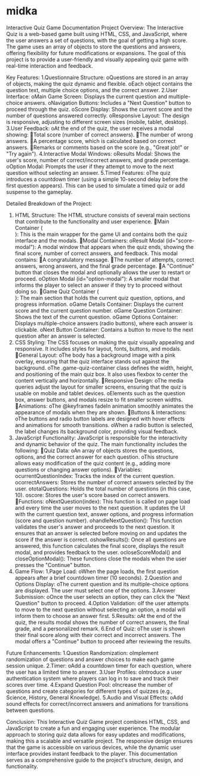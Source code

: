 # midka
Interactive Quiz Game Documentation
Project Overview: The Interactive Quiz is a web-based game built using HTML, CSS, and JavaScript, where the user answers a set of questions, with the goal of getting a high score. The game uses an array of objects to store the questions and answers, offering flexibility for future modifications or expansions. The goal of this project is to provide a user-friendly and visually appealing quiz game with real-time interaction and feedback.

Key Features:
1.Questionnaire Structure:
oQuestions are stored in an array of objects, making the quiz dynamic and flexible.
oEach object contains the question text, multiple choice options, and the correct answer.
2.User Interface:
oMain Game Screen: Displays the current question and multiple-choice answers.
oNavigation Buttons: Includes a "Next Question" button to proceed through the quiz.
oScore Display: Shows the current score and the number of questions answered correctly.
oResponsive Layout: The design is responsive, adjusting to different screen sizes (mobile, tablet, desktop).
3.User Feedback:
oAt the end of the quiz, the user receives a modal showing:
Total score (number of correct answers).
The number of wrong answers.
A percentage score, which is calculated based on correct answers.
Remarks or comments based on the score (e.g., "Great job!" or "Try again").
4.Interactive Modal Windows:
oResults Modal: Shows the user's score, number of correct/incorrect answers, and grade percentage.
oOption Modal: Prompts the user if they attempt to move to the next question without selecting an answer.
5.Timed Features:
oThe quiz introduces a countdown timer (using a simple 10-second delay before the first question appears). This can be used to simulate a timed quiz or add suspense to the gameplay.

Detailed Breakdown of the Project:
1. HTML Structure:
The HTML structure consists of several main sections that contribute to the functionality and user experience.
Main Container (<main>): This is the main wrapper for the game UI and contains both the quiz interface and the modals.
Modal Containers:
oResult Modal (id="score-modal"): A modal window that appears when the quiz ends, showing the final score, number of correct answers, and feedback. This modal contains:
A congratulatory message.
The number of attempts, correct answers, wrong answers, and the final grade percentage.
A "Continue" button that closes the modal and optionally allows the user to restart or proceed.
oOption Modal (id="option-modal"): A smaller modal that informs the player to select an answer if they try to proceed without doing so.
Game Quiz Container (<div class="game-quiz-container">): The main section that holds the current quiz question, options, and progress information.
oGame Details Container: Displays the current score and the current question number.
oGame Question Container: Shows the text of the current question.
oGame Options Container: Displays multiple-choice answers (radio buttons), where each answer is clickable.
oNext Button Container: Contains a button to move to the next question after an answer is selected.
2. CSS Styling:
The CSS focuses on making the quiz visually appealing and responsive. It includes styles for layout, fonts, buttons, and modals.
General Layout:
oThe body has a background image with a pink overlay, ensuring that the quiz interface stands out against the background.
oThe .game-quiz-container class defines the width, height, and positioning of the main quiz box. It also uses flexbox to center the content vertically and horizontally.
Responsive Design:
oThe media queries adjust the layout for smaller screens, ensuring that the quiz is usable on mobile and tablet devices.
oElements such as the question box, answer buttons, and modals resize to fit smaller screen widths.
Animations:
oThe @keyframes fadeIn animation smoothly animates the appearance of modals when they are shown.
Buttons & Interactions:
oThe buttons and radio button labels are designed with hover effects and animations for smooth transitions.
oWhen a radio button is selected, the label changes its background color, providing visual feedback.
3. JavaScript Functionality:
JavaScript is responsible for the interactivity and dynamic behavior of the quiz. The main functionality includes the following:
Quiz Data:
oAn array of objects stores the questions, options, and the correct answer for each question.
oThis structure allows easy modification of the quiz content (e.g., adding more questions or changing answer options).
Variables:
ocurrentQuestionIndex: Tracks the index of the current question.
ocorrectAnswers: Stores the number of correct answers selected by the user.
ototalQuestions: Holds the total number of questions (in this case, 10).
oscore: Stores the user's score based on correct answers.
Functions:
oNextQuestion(index): This function is called on page load and every time the user moves to the next question. It updates the UI with the current question text, answer options, and progress information (score and question number).
ohandleNextQuestion(): This function validates the user's answer and proceeds to the next question. It ensures that an answer is selected before moving on and updates the score if the answer is correct.
oshowResults(): Once all questions are answered, this function calculates the final score, displays the result modal, and provides feedback to the user.
ocloseScoreModal() and closeOptionModal(): These functions close the modals when the user presses the "Continue" button.
4. Game Flow:
1.Page Load:
oWhen the page loads, the first question appears after a brief countdown timer (10 seconds).
2.Question and Options Display:
oThe current question and its multiple-choice options are displayed. The user must select one of the options.
3.Answer Submission:
oOnce the user selects an option, they can click the "Next Question" button to proceed.
4.Option Validation:
oIf the user attempts to move to the next question without selecting an option, a modal will inform them to choose an answer first.
5.Results:
oAt the end of the quiz, the results modal shows the number of correct answers, the final grade, and a personalized remark.
6.End of Quiz:
oThe user is shown their final score along with their correct and incorrect answers. The modal offers a "Continue" button to proceed after reviewing the results.

Future Enhancements:
1.Question Randomization:
oImplement randomization of questions and answer choices to make each game session unique.
2.Timer:
oAdd a countdown timer for each question, where the user has a limited time to answer.
3.User Profiles:
oIntroduce a user authentication system where players can log in to save and track their scores over time.
4.Expand Question Pool:
oIncrease the number of questions and create categories for different types of quizzes (e.g., Science, History, General Knowledge).
5.Audio and Visual Effects:
oAdd sound effects for correct/incorrect answers and animations for transitions between questions.

Conclusion:
This Interactive Quiz Game project combines HTML, CSS, and JavaScript to create a fun and engaging user experience. The modular approach to storing quiz data allows for easy updates and modifications, making this a scalable and versatile project. The responsive design ensures that the game is accessible on various devices, while the dynamic user interface provides instant feedback to the player. This documentation serves as a comprehensive guide to the project's structure, design, and functionality.
